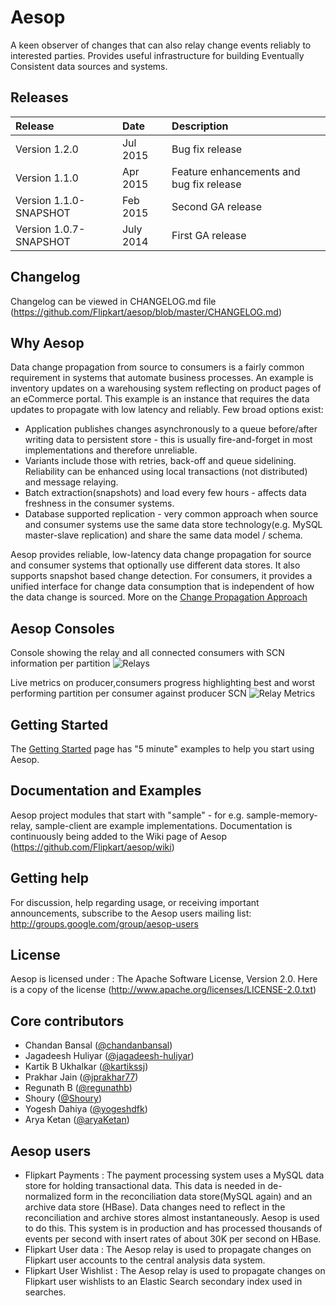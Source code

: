 Aesop
=====
A keen observer of changes that can also relay change events reliably to interested parties. Provides useful infrastructure for 
building Eventually Consistent data sources and systems.

## Releases
| Release | Date | Description |
|:------------|:----------------|:------------|
| Version 1.2.0             | Jul 2015       |    Bug fix release
| Version 1.1.0             | Apr 2015       |    Feature enhancements and bug fix release
| Version 1.1.0-SNAPSHOT    | Feb 2015       |    Second GA release
| Version 1.0.7-SNAPSHOT    | July 2014      |    First GA release

## Changelog
Changelog can be viewed in CHANGELOG.md file (https://github.com/Flipkart/aesop/blob/master/CHANGELOG.md)

## Why Aesop
Data change propagation from source to consumers is a fairly common requirement in systems that automate business processes. 
An example is inventory updates on a warehousing system reflecting on product pages of an eCommerce portal. 
This example is an instance that requires the data updates to propagate with low latency and reliably. Few broad options exist:
* Application publishes changes asynchronously to a queue before/after writing data to persistent store - this is usually fire-and-forget in most implementations
and therefore unreliable.
* Variants include those with retries, back-off and queue sidelining. Reliability can be enhanced using local transactions (not distributed) and message relaying.
* Batch extraction(snapshots) and load every few hours - affects data freshness in the consumer systems.
* Database supported replication - very common approach when source and consumer systems use the same data store technology(e.g. MySQL master-slave replication) 
and share the same data model / schema.

Aesop provides reliable, low-latency data change propagation for source and consumer systems that optionally use different data stores. It also supports
snapshot based change detection. For consumers, it provides a unified interface for change data consumption that is independent of how the data change is
sourced. More on the [Change Propagation Approach](https://github.com/Flipkart/aesop/wiki/Change-Propagation-Approach)

## Aesop Consoles
Console showing the relay and all connected consumers with SCN information per partition
![Relays](https://github.com/Flipkart/aesop/raw/master/docs/Aesop_Relay_Dashboard_Relays.png)

Live metrics on producer,consumers progress highlighting best and worst performing partition per consumer against producer SCN
![Relay Metrics](https://github.com/Flipkart/aesop/raw/master/docs/Aesop_Relay_Dashboard_Metrics.png)

## Getting Started
The [Getting Started](https://github.com/Flipkart/aesop/wiki/Getting-started-and-Examples) page has "5 minute" examples to help you start using Aesop.

## Documentation and Examples
Aesop project modules that start with "sample" - for e.g. sample-memory-relay, sample-client are example implementations. Documentation is 
continuously being added to the Wiki page of Aesop (https://github.com/Flipkart/aesop/wiki)

## Getting help
For discussion, help regarding usage, or receiving important announcements, subscribe to the Aesop users mailing list: http://groups.google.com/group/aesop-users

## License
Aesop is licensed under : The Apache Software License, Version 2.0. Here is a copy of the license (http://www.apache.org/licenses/LICENSE-2.0.txt)

## Core contributors
* Chandan Bansal ([@chandanbansal](https://github.com/chandanbansal))
* Jagadeesh Huliyar ([@jagadeesh-huliyar](https://github.com/jagadeesh-huliyar))
* Kartik B Ukhalkar ([@kartikssj](https://github.com/kartikssj))
* Prakhar Jain ([@jprakhar77](https://github.com/jprakhar77))
* Regunath B ([@regunathb](http://twitter.com/RegunathB))
* Shoury ([@Shoury](https://github.com/Shoury))
* Yogesh Dahiya ([@yogeshdfk](https://github.com/yogeshdfk))
* Arya Ketan ([@aryaKetan](https://github.com/aryaKetan))

## Aesop users
* Flipkart Payments : The payment processing system uses a MySQL data store for holding transactional data. This data is
needed in de-normalized form in the reconciliation data store(MySQL again) and an archive data store (HBase). 
Data changes need to reflect in the reconciliation and archive stores almost instantaneously. Aesop is used to do this.
This system is in production and has processed thousands of events per second with insert rates of about 30K per second on HBase.
* Flipkart User data : The Aesop relay is used to propagate changes on Flipkart user accounts to the central analysis data system. 
* Flipkart User Wishlist : The Aesop relay is used to propagate changes on Flipkart user wishlists to an Elastic Search secondary index used in searches.


